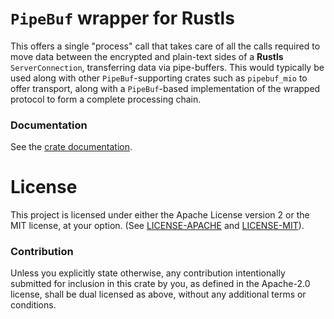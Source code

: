# `PipeBuf` wrapper for **Rustls**

This offers a single "process" call that takes care of all the calls
required to move data between the encrypted and plain-text sides of a
**Rustls** `ServerConnection`, transferring data via pipe-buffers.
This would typically be used along with other `PipeBuf`-supporting
crates such as `pipebuf_mio` to offer transport, along with a
`PipeBuf`-based implementation of the wrapped protocol to form a
complete processing chain.

### Documentation

See the [crate documentation](http://docs.rs/pipebuf_rustls).

# License

This project is licensed under either the Apache License version 2 or
the MIT license, at your option.  (See
[LICENSE-APACHE](LICENSE-APACHE) and [LICENSE-MIT](LICENSE-MIT)).

### Contribution

Unless you explicitly state otherwise, any contribution intentionally
submitted for inclusion in this crate by you, as defined in the
Apache-2.0 license, shall be dual licensed as above, without any
additional terms or conditions.
